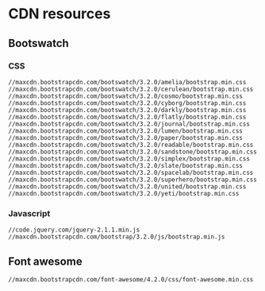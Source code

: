 # CDN resources

## Bootswatch

### CSS

    //maxcdn.bootstrapcdn.com/bootswatch/3.2.0/amelia/bootstrap.min.css
    //maxcdn.bootstrapcdn.com/bootswatch/3.2.0/cerulean/bootstrap.min.css
    //maxcdn.bootstrapcdn.com/bootswatch/3.2.0/cosmo/bootstrap.min.css
    //maxcdn.bootstrapcdn.com/bootswatch/3.2.0/cyborg/bootstrap.min.css
    //maxcdn.bootstrapcdn.com/bootswatch/3.2.0/darkly/bootstrap.min.css
    //maxcdn.bootstrapcdn.com/bootswatch/3.2.0/flatly/bootstrap.min.css
    //maxcdn.bootstrapcdn.com/bootswatch/3.2.0/journal/bootstrap.min.css
    //maxcdn.bootstrapcdn.com/bootswatch/3.2.0/lumen/bootstrap.min.css
    //maxcdn.bootstrapcdn.com/bootswatch/3.2.0/paper/bootstrap.min.css
    //maxcdn.bootstrapcdn.com/bootswatch/3.2.0/readable/bootstrap.min.css
    //maxcdn.bootstrapcdn.com/bootswatch/3.2.0/sandstone/bootstrap.min.css
    //maxcdn.bootstrapcdn.com/bootswatch/3.2.0/simplex/bootstrap.min.css
    //maxcdn.bootstrapcdn.com/bootswatch/3.2.0/slate/bootstrap.min.css
    //maxcdn.bootstrapcdn.com/bootswatch/3.2.0/spacelab/bootstrap.min.css
    //maxcdn.bootstrapcdn.com/bootswatch/3.2.0/superhero/bootstrap.min.css
    //maxcdn.bootstrapcdn.com/bootswatch/3.2.0/united/bootstrap.min.css
    //maxcdn.bootstrapcdn.com/bootswatch/3.2.0/yeti/bootstrap.min.css

### Javascript

    //code.jquery.com/jquery-2.1.1.min.js
    //maxcdn.bootstrapcdn.com/bootstrap/3.2.0/js/bootstrap.min.js

## Font awesome

    //maxcdn.bootstrapcdn.com/font-awesome/4.2.0/css/font-awesome.min.css
